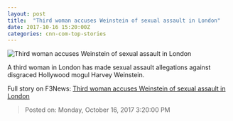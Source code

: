 ```yaml
---
layout: post
title:  "Third woman accuses Weinstein of sexual assault in London"
date: 2017-10-16 15:20:00Z
categories: cnn-com-top-stories
---
```


![Third woman accuses Weinstein of sexual assault in London](http://cdn.cnn.com/cnnnext/dam/assets/171011122515-harvey-weinstein-5-super-tease.jpg)

A third woman in London has made sexual assault allegations against disgraced Hollywood mogul Harvey Weinstein.


Full story on F3News: [Third woman accuses Weinstein of sexual assault in London](http://www.f3nws.com/n/3WYZqG)

> Posted on: Monday, October 16, 2017 3:20:00 PM
